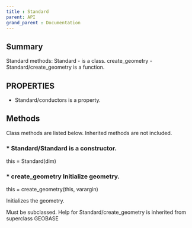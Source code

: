 ```yaml
---
title : Standard
parent: API
grand_parent : Documentation
---
```

## Summary
Standard methods:
Standard - is a class.
create_geometry - Standard/create_geometry is a function.
## PROPERTIES
* Standard/conductors is a property.

## Methods
Class methods are listed below. Inherited methods are not included.
### * Standard/Standard is a constructor.
this = Standard(dim)

### * create_geometry Initialize geometry.

this = create_geometry(this, varargin)

Initializes the geometry.

Must be subclassed.
Help for Standard/create_geometry is inherited from superclass GEOBASE

